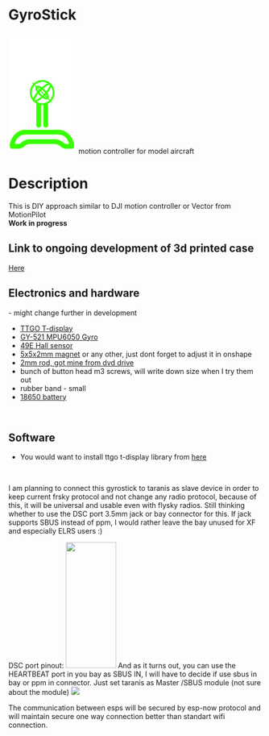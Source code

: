 # GyroStick
<img src="joystick.png">
motion controller for model aircraft

<h1> Description</h1>
This is DIY approach similar to DJI motion controller or Vector from MotionPilot<br>
<b>Work in progress</b>



<h2>Link to ongoing development of 3d printed case</h2>
<a href="https://cad.onshape.com/documents/b3c1199856b12aa9a28603eb/w/a9a976ad83ac583be5dcaa99/e/4ac61a4f71fcc0e35afef49c">Here</a><br>
<h2>Electronics and hardware</h2> - might change further in development
<ul>
  <li><a href="https://www.aliexpress.com/item/33048962331.html?spm=a2g0o.search0303.0.0.789c553665f0a7&algo_pvid=e3233321-abd2-4204-9bb5-541e24e18778&algo_expid=e3233321-abd2-4204-9bb5-541e24e18778-0&btsid=2100bb4916143297686067991ed525&ws_ab_test=searchweb0_0,searchweb201602_,searchweb201603_">TTGO T-display</a></li>
  <li><a href="https://www.aliexpress.com/item/32340949017.html?spm=a2g0o.productlist.0.0.2c543357BdyNy1&algo_pvid=2966f4e2-bcba-483c-a28e-3dbabee5240b&algo_expid=2966f4e2-bcba-483c-a28e-3dbabee5240b-0&btsid=2100bb4716143298209287501e8f63&ws_ab_test=searchweb0_0,searchweb201602_,searchweb201603_">GY-521 MPU6050 Gyro</a></li>
  <li><a href="https://www.aliexpress.com/item/1900206163.html?spm=a2g0o.productlist.0.0.899a7352QIz6iH&algo_pvid=dd806e5d-f243-463e-8911-e064b97fb3b3&algo_expid=dd806e5d-f243-463e-8911-e064b97fb3b3-0&btsid=0b0a050b16143299352953017e6426&ws_ab_test=searchweb0_0,searchweb201602_,searchweb201603_">49E Hall sensor</a></li>
  <li><a  href="https://www.aliexpress.com/item/1005001410127169.html?spm=a2g0o.productlist.0.0.42776a6d3o3RZ0&algo_pvid=436a74ad-7f26-45da-9015-49a9d881010a&algo_expid=436a74ad-7f26-45da-9015-49a9d881010a-0&btsid=2100bdd516143300446062313ef637&ws_ab_test=searchweb0_0,searchweb201602_,searchweb201603_">5x5x2mm magnet</a> or any other, just dont forget to adjust it in onshape</li>
  <li><a href="https://www.aliexpress.com/item/1005001615918009.html?spm=a2g0o.productlist.0.0.78ab53bajwOab6&algo_pvid=f1b7cdad-a232-439f-a2d9-f30e3a957e7d&algo_expid=f1b7cdad-a232-439f-a2d9-f30e3a957e7d-5&btsid=0b0a119a16143301714608739efea4&ws_ab_test=searchweb0_0,searchweb201602_,searchweb201603_">2mm rod, got mine from dvd drive</a></li>
  <li> bunch of button head m3 screws, will write down size when I try them out</li>
  <li>rubber band - small</li>
  <li><a href="https://www.aliexpress.com/item/32929601888.html?spm=a2g0o.productlist.0.0.4e9d53e7y3RyKL&algo_pvid=ef9514f6-a0c0-42ef-87aa-8a9dadeef8e8&algo_expid=ef9514f6-a0c0-42ef-87aa-8a9dadeef8e8-25&btsid=0b0a119a16143303423476306efea0&ws_ab_test=searchweb0_0,searchweb201602_,searchweb201603_">18650 battery</a></li>
  
 </ul>
 <br>
 <h2>Software</h2> 
 <ul>
  <li>You would want to install ttgo t-display library from <a href="https://github.com/Xinyuan-LilyGO/TTGO-T-Display">here</a></li>
  
  </ul>
  
  <br>
  <p> I am planning to connect this gyrostick to taranis as slave device in order to keep current frsky protocol and not change any radio protocol, because of this, it will be universal and usable even with flysky radios. Still thinking whether to use the DSC port 3.5mm jack or bay connector for this. If jack supports SBUS instead of ppm, I would rather leave the bay unused for XF and especially ELRS users :)</p>
  DSC port pinout:
  <img src="http://eklex.cc/wp-content/uploads/2014/10/PPM-jack-pinout.png" width=100 height =250>
  And as it turns out, you can use the HEARTBEAT port in you bay as SBUS IN, I will have to decide if use sbus in bay or ppm in connector. Just set taranis as Master /SBUS module (not sure about the module)
  <img src="https://blog.seidel-philipp.de/wp-content/uploads/2018/06/frsky_taranisX-lite_remote_controle-16-1024x683.jpg">

<p>The communication between esps will be secured by esp-now protocol and will maintain secure one way connection better than standart wifi connection.</p>
